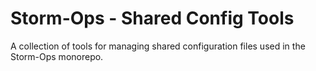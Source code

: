 # Storm-Ops - Shared Config Tools

A collection of tools for managing shared configuration files used in the
Storm-Ops monorepo.
